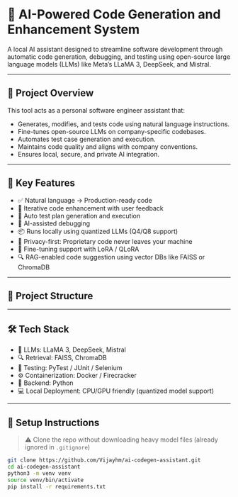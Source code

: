# 🧠 AI-Powered Code Generation and Enhancement System

A local AI assistant designed to streamline software development through automatic code generation, debugging, and testing using open-source large language models (LLMs) like Meta’s LLaMA 3, DeepSeek, and Mistral.

---

## 🚀 Project Overview

This tool acts as a personal software engineer assistant that:

- Generates, modifies, and tests code using natural language instructions.
- Fine-tunes open-source LLMs on company-specific codebases.
- Automates test case generation and execution.
- Maintains code quality and aligns with company conventions.
- Ensures local, secure, and private AI integration.

---

## 🧩 Key Features

- ✅ Natural language → Production-ready code
- 🔄 Iterative code enhancement with user feedback
- 🧪 Auto test plan generation and execution
- 🔧 AI-assisted debugging
- 📦 Runs locally using quantized LLMs (Q4/Q8 support)
- 🔐 Privacy-first: Proprietary code never leaves your machine
- 🧠 Fine-tuning support with LoRA / QLoRA
- 🔍 RAG-enabled code suggestion using vector DBs like FAISS or ChromaDB

---

## 📂 Project Structure


---

## 🛠 Tech Stack

- 🧠 LLMs: LLaMA 3, DeepSeek, Mistral
- 🔍 Retrieval: FAISS, ChromaDB
- 🧪 Testing: PyTest / JUnit / Selenium
- ⚙️ Containerization: Docker / Firecracker
- 🚀 Backend: Python
- 💻 Local Deployment: CPU/GPU friendly (quantized model support)

---

## 📌 Setup Instructions

> ⚠️ Clone the repo without downloading heavy model files (already ignored in `.gitignore`)

```bash
git clone https://github.com/Vijayhm/ai-codegen-assistant.git
cd ai-codegen-assistant
python3 -m venv venv
source venv/bin/activate
pip install -r requirements.txt

